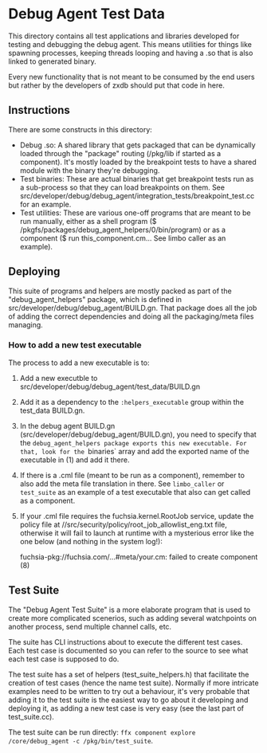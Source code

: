 # Debug Agent Test Data

This directory contains all test applications and libraries developed for testing and debugging
the debug agent. This means utilities for things like spawning processes, keeping threads looping
and having a .so that is also linked to generated binary.

Every new functionality that is not meant to be consumed by the end users but rather by the
developers of zxdb should put that code in here.

## Instructions

There are some constructs in this directory:

- Debug .so: A shared library that gets packaged that can be dynamically loaded through the
  "package" routing (/pkg/lib if started as a component). It's mostly loaded by the breakpoint tests
  to have a shared module with the binary they're debugging.
- Test binaries: These are actual binaries that get breakpoint tests run as a sub-process so that
  they can load breakpoints on them.
  See src/developer/debug/debug_agent/integration_tests/breakpoint_test.cc for an example.
- Test utilities: These are various one-off programs that are meant to be run manually, either as a
  shell program ($ /pkgfs/packages/debug_agent_helpers/0/bin/program) or as a component
  ($ run this_component.cm... See limbo caller as an example).

## Deploying

This suite of programs and helpers are mostly packed as part of the "debug_agent_helpers" package,
which is defined in src/developer/debug/debug_agent/BUILD.gn. That package does all the job of
adding the correct dependencies and doing all the packaging/meta files managing.

### How to add a new test executable

The process to add a new executable is to:

1. Add a new executble to src/developer/debug/debug_agent/test_data/BUILD.gn
2. Add it as a dependency to the `:helpers_executable` group within the test_data BUILD.gn.
3. In the debug agent BUILD.gn (src/developer/debug/debug_agent/BUILD.gn), you need to specify that
   the `debug_agent_helpers package exports this new executable. For that, look for the `binaries`
   array and add the exported name of the executable in (1) and add it there.
4. If there is a .cml file (meant to be run as a component), remember to also add the meta file
   translation in there. See `limbo_caller` or `test_suite` as an example of a test executable that
   also can get called as a component.
5. If your .cml file requires the fuchsia.kernel.RootJob service, update the
   policy file at //src/security/policy/root_job_allowlist_eng.txt file,
   otherwise it will fail to launch at runtime with a mysterious error like the
   one below (and nothing in the system log!):

     fuchsia-pkg://fuchsia.com/...#meta/your.cm: failed to create component (8)

## Test Suite

The "Debug Agent Test Suite" is a more elaborate program that is used to create more complicated
scenerios, such as adding several watchpoints on another process, send multiple channel calls, etc.

The suite has CLI instructions about to execute the different test cases. Each test case is
documented so you can refer to the source to see what each test case is supposed to do.

The test suite has a set of helpers (test_suite_helpers.h) that facilitate the creation of test
cases (hence the name test suite). Normally if more intricate examples need to be written to try out
a behaviour, it's very probable that adding it to the test suite is the easiest way to go about it
developing and deploying it, as adding a new test case is very easy (see the last part of
test_suite.cc).

The test suite can be run directly: `ffx component explore /core/debug_agent -c /pkg/bin/test_suite`.

